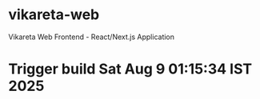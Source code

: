 # vikareta-web
Vikareta Web Frontend - React/Next.js Application
# Trigger build Sat Aug  9 01:15:34 IST 2025

<!-- HTTPS Webhook test: Sat Aug  9 02:06:41 IST 2025 -->

<!-- Direct IP webhook test: Sat Aug  9 02:10:34 IST 2025 -->
